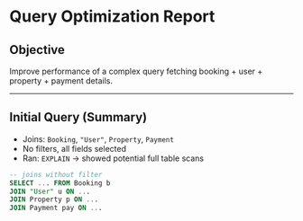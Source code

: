 # Query Optimization Report

## Objective

Improve performance of a complex query fetching booking + user + property + payment details.

---

## Initial Query (Summary)

- Joins: `Booking`, `"User"`, `Property`, `Payment`
- No filters, all fields selected
- Ran: `EXPLAIN` → showed potential full table scans

```sql
-- joins without filter
SELECT ... FROM Booking b
JOIN "User" u ON ...
JOIN Property p ON ...
JOIN Payment pay ON ...
